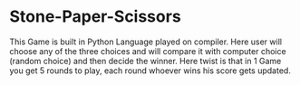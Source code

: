 # Stone-Paper-Scissors
This Game is built in Python Language played on compiler. Here user will choose any of the three choices and will compare it with computer choice (random choice) and then decide the winner. Here twist is that in 1 Game you get 5 rounds to play, each round whoever wins his score gets updated. 
